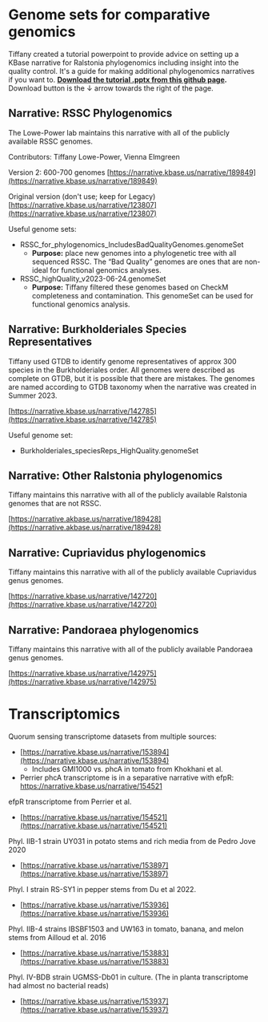
# Genome sets for comparative genomics

Tiffany created a tutorial powerpoint to provide advice on setting up a KBase narrative for Ralstonia phylogenomics including insight into the quality control. It's a guide for making additional phylogenomics narratives if you want to. **[Download the tutorial .pptx from this github page](https://github.com/lowepowerlab/protocols/blob/main/resources/KBase_tips_Ralstonia.pptx).** Download button is the ↓ arrow towards the right of the page.

## Narrative: RSSC Phylogenomics
The Lowe-Power lab maintains this narrative with all of the publicly available RSSC genomes.  

Contributors: Tiffany Lowe-Power, Vienna Elmgreen

Version 2: 600-700 genomes [https://narrative.kbase.us/narrative/189849](https://narrative.kbase.us/narrative/189849) 

Original version (don't use; keep for Legacy) [https://narrative.kbase.us/narrative/123807](https://narrative.kbase.us/narrative/123807)

Useful genome sets:
*	RSSC_for_phylogenomics_IncludesBadQualityGenomes.genomeSet 
    * **Purpose:** place new genomes into a phylogenetic tree with all sequenced RSSC. The “Bad Quality” genomes are ones that are non-ideal for functional genomics analyses. 
*	RSSC_highQuality_v2023-06-24.genomeSet
    * **Purpose:** Tiffany filtered these genomes based on CheckM completeness and contamination. This genomeSet can be used for functional genomics analysis. 

## Narrative: Burkholderiales Species Representatives
Tiffany used GTDB to identify genome representatives of approx 300 species in the Burkholderiales order. All genomes were described as complete on GTDB, but it is possible that there are mistakes. The genomes are named according to GTDB taxonomy when the narrative was created in Summer 2023. 

[https://narrative.kbase.us/narrative/142785](https://narrative.kbase.us/narrative/142785)

Useful genome set: 
* Burkholderiales_speciesReps_HighQuality.genomeSet 

## Narrative: Other Ralstonia phylogenomics
Tiffany maintains this narrative with all of the publicly available Ralstonia genomes that are not RSSC.

[https://narrative.akbase.us/narrative/189428](https://narrative.akbase.us/narrative/189428)

## Narrative: Cupriavidus phylogenomics
Tiffany maintains this narrative with all of the publicly available Cupriavidus genus genomes.

[https://narrative.kbase.us/narrative/142720](https://narrative.kbase.us/narrative/142720)

## Narrative: Pandoraea phylogenomics
Tiffany maintains this narrative with all of the publicly available Pandoraea genus genomes.

[https://narrative.kbase.us/narrative/142975](https://narrative.kbase.us/narrative/142975)

# Transcriptomics

Quorum sensing transcriptome datasets from multiple sources:
* [https://narrative.kbase.us/narrative/153894](https://narrative.kbase.us/narrative/153894)
    * Includes GMI1000 vs. phcA in tomato from Khokhani et al. 
* Perrier phcA transcriptome is in a separative narrative with efpR: https://narrative.kbase.us/narrative/154521 

efpR transcriptome from Perrier et al. 
* [https://narrative.kbase.us/narrative/154521](https://narrative.kbase.us/narrative/154521)

Phyl. IIB-1 strain UY031 in potato stems and rich media from de Pedro Jove 2020 
* [https://narrative.kbase.us/narrative/153897](https://narrative.kbase.us/narrative/153897)

Phyl. I strain RS-SY1 in pepper stems from Du et al 2022. 
* [https://narrative.kbase.us/narrative/153936](https://narrative.kbase.us/narrative/153936)

Phyl. IIB-4 strains IBSBF1503 and UW163 in tomato, banana, and melon stems from Ailloud et al. 2016 
* [https://narrative.kbase.us/narrative/153883](https://narrative.kbase.us/narrative/153883)

Phyl. IV-BDB strain UGMSS-Db01 in culture. (The in planta transcriptome had almost no bacterial reads)
* [https://narrative.kbase.us/narrative/153937](https://narrative.kbase.us/narrative/153937)
